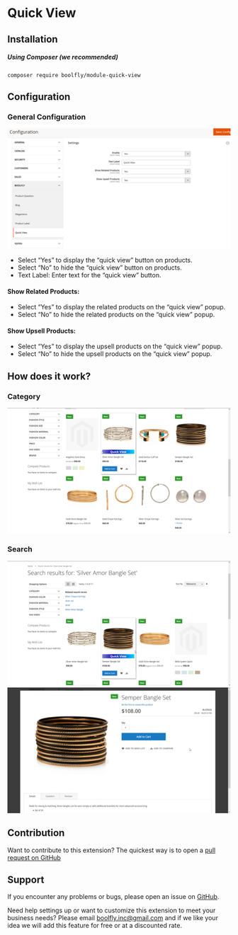 # Quick View

## Installation

##### Using Composer (we recommended)

```
composer require boolfly/module-quick-view
```

##  Configuration

### General Configuration

![General Configuration](https://github.com/boolfly/wiki/blob/master/magento/magento2/images/quick-view/quick-view-05.png)

<ul>
  <li>Select “Yes” to display the “quick view” button on products.</li>

  <li>Select “No” to hide the “quick view” button on products.</li>

  <li>Text Label: Enter text for the “quick view” button.</li>
</ul>

#### Show Related Products: 
<ul>
  <li>Select “Yes” to display the related products on the “quick view” popup.</li>
  <li>Select “No” to hide the related products on the “quick view” popup.</li>
</ul>

#### Show Upsell Products:
<ul>
  <li>Select “Yes” to display the upsell products on the “quick view” popup.</li>
  <li>
Select “No” to hide the upsell products on the “quick view” popup.</li>
</ul>

##  How does it work?

### Category
![Quick View Category](https://github.com/boolfly/wiki/blob/master/magento/magento2/images/quick-view/quick-view-01.png)
### Search
![Quick View Category](https://github.com/boolfly/wiki/blob/master/magento/magento2/images/quick-view/quick-view-03.png)
![Quick View Category](https://github.com/boolfly/wiki/blob/master/magento/magento2/images/quick-view/quick-view-04.png)


Contribution
---
Want to contribute to this extension? The quickest way is to open a [pull request on GitHub](https://help.github.com/articles/using-pull-requests)

Support
---
If you encounter any problems or bugs, please open an issue on [GitHub](https://github.com/boolfly/quick-view/issues).

Need help settings up or want to customize this extension to meet your business needs? Please email boolfly.inc@gmail.com and if we like your idea we will add this feature for free or at a discounted rate.
